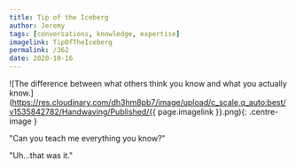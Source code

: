 ```yaml
---
title: Tip of the Iceberg
author: Jeremy
tags: [conversations, knowledge, expertise]
imagelink: TipOfTheIceberg
permalink: /362
date: 2020-10-16
---
```


![The difference between what others think you know and what you actually know.](https://res.cloudinary.com/dh3hm8pb7/image/upload/c_scale,q_auto:best/v1535842782/Handwaving/Published/{{ page.imagelink }}.png){: .centre-image }

"Can you teach me everything you know?"

"Uh...that was it."
